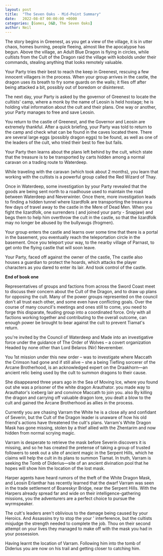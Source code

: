 ```yaml
---
layout: post
title:  "The Seven Oaks - Mid-Point Summary"
date:   2022-08-07 00:00:00 +0000
categories: [Games, D&D, The Seven Oaks]
author: Neil
---
```

The story begins in Greenest, as you get a view of the village, it is in utter chaos, homes burning, people fleeing, almost like the apocalypse has begun. Above the village, an Adult Blue Dragon is flying in circles, while cultists from the Cult of the Dragon raid the village with kobolds under their commands, stealing anything that looks remotely valuable.  
<!-- more -->

Your Party tries their best to reach the keep in Greenest, rescuing a few innocent villagers in the process. When your group arrives in the castle, the dragon uses its breath to fry some guards on the walls; it flies off after being attacked a bit, possibly out of boredom or disinterest.  

The next day, your Party is asked by the governor of Greenest to locate the cultists' camp, where a monk by the name of Leosin is held hostage; he is holding vital information about the cult and their plans. One way or another, your Party manages to free and save Leosin.  

You return to the castle of Greenest, and the Governor and Leosin are extremely thankful. After a quick briefing, your Party was told to return to the camp and check what can be found in the caves located there. There are several large eggs (possibly dragon eggs) to be found, as well as one of the leaders of the cult, who tried their best to flee but fails.  

Your Party then learns about the plans left behind by the cult, which state that the treasure is to be transported by carts hidden among a normal caravan on a trading route to Waterdeep.  

While traveling with the caravan (which took about 2 months), you learn that working with the cultists is a powerful group called the Red Wizard of Thay.  

Once in Waterdeep, some investigation by your Party revealed that the goods are being sent north to a roadhouse used to maintain the road between Waterdeep and Neverwinter. Once there, more investigation leads to finding a hidden tunnel where lizardfolk are transporting the treasure a few days of travel away to the castle in the Mere of Dead Men. When you fight the lizardfolk, one surrenders ( and joined your party - Snapjaw) and begs them to help him overthrow the cult in the castle, so that the lizardfolk may no longer be abused by the bullywugs (frogmen).  

Your group enters the castle and learns over some time that there is a portal in the basement, you eventually reach the teleportation circle in the basement. Once you teleport your way, to the nearby village of Parnast, to get onto the flying castle that will soon leave.  

Your Party, faced off against the owner of the castle, The castle also houses a guardian to protect the hoards, which attacks the player characters as you dared to enter its lair. And took control of the castle.  

**End of book one**

Representatives of groups and factions from across the Sword Coast meet to discuss their concern about the Cult of the Dragon, and to draw up plans for opposing the cult. Many of the power groups represented on the council don't all trust each other, and some even have conflicting goals. Over the course of many council's meetings and ones still to come, you need to forge this disparate, feuding group into a coordinated force. Only with all factions working together and contributing to the overall outcome, can enough power be brought to bear against the cult to prevent Tiamat's return.  

you're invited by the Council of Waterdeep and Made into an investigative force under the guidance of The Order of Wolves – a covert organization Headed by none other than Lord Belaros (Nir) Neverember.  

You 1st mission under this new order – was to investigate where Maccath the Crimson had gone and if still alive – she a being Tiefling sorcerer of the Arcane Brotherhood, is an acknowledged expert on the Draakhorn—an ancient relic being used by the cult to summon dragons to their cause.  

She disappeared three years ago in the Sea of Moving Ice, where you found out she was a prisoner of the white dragon Arauthator. you made way to Arauthator's iceberg lair and convince Maccath to join you. also By killing the dragon and carrying off valuable dragon lore, you dealt a blow to the cult and gained the Arcane Brotherhood as allies in the process.  

Currently you are chasing Varram the White he is a close ally and confidant of Severin, but the Cult of the Dragon leader is unaware of how his old friend's actions have threatened the cult's plans. Varram's White Dragon Mask has gone missing, stolen by a thief allied with the Zhentarim and now hidden from normal scrying magic.  

Varram is desperate to retrieve the mask before Severin discovers it is missing, and so he has created the pretense of taking a group of trusted followers to seek out a site of ancient magic in the Serpent Hills, which he claims will help the cult in its plans to summon Tiamat. In truth, Varram is seeking the Tomb of Diderius—site of an ancient divination pool that he hopes will show him the location of the lost mask.  

Harper agents have heard rumors of the theft of the White Dragon Mask, and Leosin Erlanthar has recently learned that the dwarf Varram was seen in the trade settlement of Boareskyr Bridge, near the Serpent Hills. With the Harpers already spread far and wide on their intelligence-gathering missions, you the adventurers are a perfect choice to pursue the wyrmspeaker.  

The cult's leaders aren't oblivious to the damage being caused by your Heroics. And Assassins try to stop the your ' interference, but the cultists misjudge the strength needed to complete the job. Thou on their second attempt on your lives they managed to make off with the mask you had in your possession.  

Having learnt the location of Varram. Following him into the tomb of Diderius you are now on his trail and getting closer to catching him.